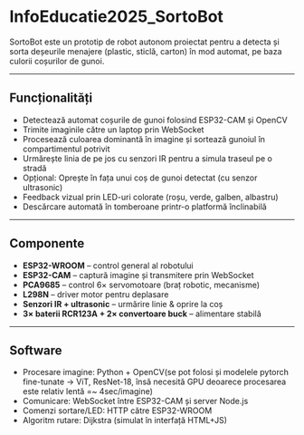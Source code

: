 # InfoEducatie2025_SortoBot

SortoBot este un prototip de robot autonom proiectat pentru a detecta și sorta deșeurile menajere (plastic, sticlă, carton) în mod automat, pe baza culorii coșurilor de gunoi.

---

## Funcționalități

- Detectează automat coșurile de gunoi folosind ESP32-CAM și OpenCV
- Trimite imaginile către un laptop prin WebSocket
- Procesează culoarea dominantă în imagine și sortează gunoiul în compartimentul potrivit
- Urmărește linia de pe jos cu senzori IR pentru a simula traseul pe o stradă
- Opțional: Oprește în fața unui coș de gunoi detectat (cu senzor ultrasonic)
- Feedback vizual prin LED-uri colorate (roșu, verde, galben, albastru)
- Descărcare automată în tomberoane printr-o platformă înclinabilă

---

## Componente

- **ESP32-WROOM** – control general al robotului
- **ESP32-CAM** – captură imagine și transmitere prin WebSocket
- **PCA9685** – control 6× servomotoare (braț robotic, mecanisme)
- **L298N** – driver motor pentru deplasare
- **Senzori IR + ultrasonic** – urmărire linie & oprire la coș
- **3× baterii RCR123A + 2× convertoare buck** – alimentare stabilă

---

## Software

- Procesare imagine: Python + OpenCV(se pot folosi și modelele pytorch fine-tunate -> ViT, ResNet-18, însă necesită GPU deoarece procesarea este relativ lentă =~ 4sec/imagine)
- Comunicare: WebSocket între ESP32-CAM și server Node.js
- Comenzi sortare/LED: HTTP către ESP32-WROOM
- Algoritm rutare: Dijkstra (simulat în interfață HTML+JS)

